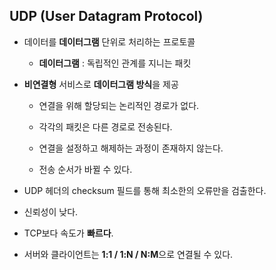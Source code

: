 ## UDP (User Datagram Protocol)

- 데이터를 **데이터그램** 단위로 처리하는 프로토콜

    - **데이터그램** : 독립적인 관계를 지니는 패킷

- **비연결형** 서비스로 **데이터그램 방식**을 제공

    - 연결을 위해 할당되는 논리적인 경로가 없다.

    - 각각의 패킷은 다른 경로로 전송된다.

    - 연결을 설정하고 해제하는 과정이 존재하지 않는다.

    - 전송 순서가 바뀔 수 있다.

- UDP 헤더의 checksum 필드를 통해 최소한의 오류만을 검출한다.
- 신뢰성이 낮다.
- TCP보다 속도가 **빠르다**.
- 서버와 클라이언트는 **1:1 / 1:N / N:M**으로 연결될 수 있다.